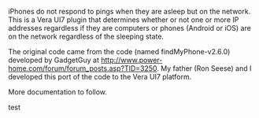 iPhones do not respond to pings when they are asleep but on the network. This is a Vera UI7 plugin that determines whether or not one or more IP addresses regardless if they are computers or phones (Android or iOS) are on the network regardless of the sleeping state.

The original code came from the code (named findMyPhone-v2.6.0) developed by GadgetGuy at http://www.power-home.com/forum/forum_posts.asp?TID=3250. My father (Ron Seese) and I developed this port of the code to the Vera UI7 platform.

More documentation to follow.

test